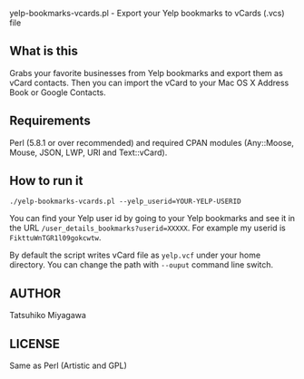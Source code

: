 yelp-bookmarks-vcards.pl - Export your Yelp bookmarks to vCards (.vcs) file

## What is this

Grabs your favorite businesses from Yelp bookmarks and export them as vCard contacts. Then you can import the vCard to your Mac OS X Address Book or Google Contacts.

## Requirements

Perl (5.8.1 or over recommended) and required CPAN modules (Any::Moose, Mouse, JSON, LWP, URI and Text::vCard).

## How to run it

`./yelp-bookmarks-vcards.pl --yelp_userid=YOUR-YELP-USERID`

You can find your Yelp user id by going to your Yelp bookmarks and see it in the URL `/user_details_bookmarks?userid=XXXXX`. For example my userid is `FikttuWnTGR1l09gokcwtw`.

By default the script writes vCard file as `yelp.vcf` under your home directory. You can change the path with `--ouput` command line switch.

## AUTHOR

Tatsuhiko Miyagawa

## LICENSE

Same as Perl (Artistic and GPL)

